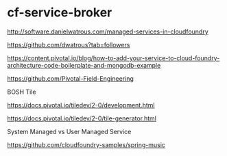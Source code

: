 # cf-service-broker

http://software.danielwatrous.com/managed-services-in-cloudfoundry


https://github.com/dwatrous?tab=followers


https://content.pivotal.io/blog/how-to-add-your-service-to-cloud-foundry-architecture-code-boilerplate-and-mongodb-example


https://github.com/Pivotal-Field-Engineering



BOSH Tile

https://docs.pivotal.io/tiledev/2-0/development.html

https://docs.pivotal.io/tiledev/2-0/tile-generator.html


System Managed vs User Managed Service

https://github.com/cloudfoundry-samples/spring-music




